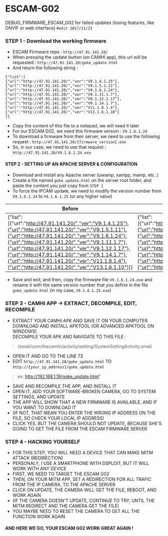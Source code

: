 # ESCAM-G02
DEBUG_FIRMWARE_ESCAM_G02 for failed updates (losing features, like ONVIF or web interface)  `#edit 2017/11/23`

### STEP 1 - Download the working firmware
- ESCAM Firmware repo : `http://47.91.141.20/`  
- When pressing the update button (on CAMHI app), this url will be requested : `http://47.91.141.20/goke_update.html`  
- And return the following string : 
```
{"list":[
{"url":"http://47.91.141.20/","ver":"V9.1.4.1.25"},
{"url":"http://47.91.141.20/","ver":"V9.1.5.1.11"},
{"url":"http://47.91.141.20/","ver":"V9.1.6.1.24"},
{"url":"http://47.91.141.20/","ver":"V9.1.11.1.7"},
{"url":"http://47.91.141.20/","ver":"V9.1.12.1.17"},
{"url":"http://47.91.141.20/","ver":"V9.1.14.1.7"},
{"url":"http://47.91.141.20/","ver":"V11.1.8.1.4"},
{"url":"http://47.91.141.20/","ver":"V13.1.6.1.10"}
]}
```
- Copy the content of this file to a notepad, we will need it later  
- For our ESCAM G02, we need this firmware version : `V9.1.6.1.24`  
- To download a firmware from their server, we need to use the following request : `http://47.91.141.20/{firmware_version}.exe`  
- So, in our case, we need to use that request : `http://47.91.141.20/V9.1.6.1.24.exe`  

#### STEP 2 - SETTING UP AN APACHE SERVER & CONFIGURATION 
- Download and install any Apache server (uwamp, xampp, mamp, etc..)  
- Create a file named `goke_update.html` on the server root folder, and paste the content you just copy from `STEP 1`  
- To force the IPCAM update, we need to modify the version number from `V9.1.6.1.24` to `V9.1.6.1.25` (or any higher value)        

Before | After
--|--
{"list":[{"url":"http://47.91.141.20/","ver":"V9.1.4.1.25"},{"url":"http://47.91.141.20/","ver":"V9.1.5.1.11"},{"url":"http://47.91.141.20/","ver":"V9.1.6.1.24"},{"url":"http://47.91.141.20/","ver":"V9.1.11.1.7"},{"url":"http://47.91.141.20/","ver":"V9.1.12.1.17"},{"url":"http://47.91.141.20/","ver":"V9.1.14.1.7"},{"url":"http://47.91.141.20/","ver":"V11.1.8.1.4"},{"url":"http://47.91.141.20/","ver":"V13.1.6.1.10"}]} | {"list": [{"url":"http://47.91.141.20/","ver":"V9.1.4.1.25"},{"url":"http://47.91.141.20/","ver":"V9.1.5.1.11"},{"url":"http://47.91.141.20/","ver":"V9.1.6.1.25},{"url":"http://47.91.141.20/","ver":"V9.1.11.1.7"},{"url":"http://47.91.141.20/","ver":"V9.1.12.1.17"},{"url":"http://47.91.141.20/","ver":"V9.1.14.1.7"},{"url":"http://47.91.141.20/","ver":"V11.1.8.1.4"},{"url":"http://47.91.141.20/","ver":"V13.1.6.1.10"}]}  
- Save and exit, and then, copy the firmware file `V9.1.6.1.24.exe` and rename it with the same version number that you define in the  file `goke_update.html` (in my case, `V9.1.6.1.25.exe`)  

### STEP 3 - CAMHI APP -> EXTRACT, DECOMPILE, EDIT, RECOMPILE 
- EXTRACT YOUR CAMHI APK AND SAVE IT ON YOUR COMPUTER  
DOWNLOAD AND INSTALL APKTOOL (OR ADVANCED APKTOOL ON WINDOWS)  
DECOMPILE YOUR APK AND NAVIGATE TO THIS FILE :
>/smali/com/thecamhi/activity/setting/SystemSettingActivity.smali

- OPEN IT AND GO TO THE LINE 73  
- EDIT `http://47.91.141.20/goke_update.html` TO `http://{your_ip_address}/goke_update.html`  
>ex: http://192.168.1.19/goke_update.html"
                                                
- SAVE AND RECOMPILE THE APP, AND INSTALL IT  
- OPEN IT, ADD YOUR SOFTWARE-BROKEN CAMERA, GO TO SYSTEM SETTINGS, AND UPDATE  
- THE APP WILL SHOW THAT A NEW FIRMWARE IS AVAILABLE, AND IF YOU WANT TO DOWNLOAD IT  
- (IF NOT, THAT MEAN YOU ENTER THE WRONG IP ADDRESS ON THE FILE, SO CHECK YOUR LOCAL IP ADDRESS)  
- CLICK YES, BUT THE CAMERA SHOULD NOT UPDATE, BECAUSE SHE'S GOING TO GET THE FILE FROM THE ESCAM FIRMWARE SERVER

### STEP 4 - HACKING YOURSELF
- FOR THIS STEP, YOU WILL NEED A DEVICE THAT CAN MAKE MITM ATTACK (REDIRECTION)  
- PERSONALY, I USE A SMARTPHONE WITH DSPLOIT, BUT IT WILL WORK WITH ANY DEVICE  
- FIRST, WE NEED TO TARGET THE ESCAM G02  
- THEN, ON YOUR MITM APP, SET A REDIRECTION FOR ALL TRAFIC FROM THE IP CAMERA, TO THE APACHE SERVER  
- CLICK ON UPDATE, THE CAMERA WILL GET THE FILE, REBOOT, AND WORK AGAIN  
- (IF THE CAMERA DOESN'T UPDATE, CONTINUE TO TRY, UNTIL THE MITM REDIRECT AND THE CAMERA GET THE FILE)  
- YOU MAYBE NEED TO RESET THE CAMERA TO GET ALL THE FUNCTION WORK AGAIN  

#### AND HERE WE GO, YOUR ESCAM G02 WORK GREAT AGAIN !  
